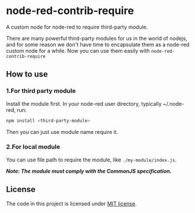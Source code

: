 # node-red-contrib-require

A custom node for node-red to require third-party module.

There are many powerful third-party modules for us in the world of nodejs, and for some reason we don't have time to encapsulate them as a node-red custom node for a while. Now you can use them easily with `node-red-contrib-require`

## How to use

### 1.For third party module

Install the module first. In your node-red user directory, typically ~/.node-red, run:

```bash
npm install <third-party-module>
```

Then you can just use module name require it.

### 2.For local module

You can use file path to require the module, like `./my-module/index.js`.

**_Note: The module must comply with the CommonJS specification._**

## License

The code in this project is licensed under [MIT license](https://github.com/ArcherGu/node-red-contrib-require/blob/main/LICENSE).
